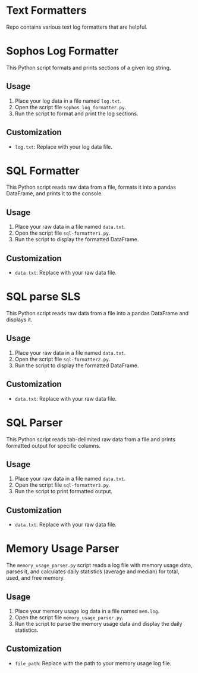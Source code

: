 # Text Formatters

Repo contains various text log formatters that are helpful.

# Sophos Log Formatter

This Python script formats and prints sections of a given log string.

## Usage

1. Place your log data in a file named `log.txt`.
2. Open the script file `sophos_log_formatter.py`.
3. Run the script to format and print the log sections.

## Customization

- `log.txt`: Replace with your log data file.


# SQL Formatter

This Python script reads raw data from a file, formats it into a pandas DataFrame, and prints it to the console.

## Usage

1. Place your raw data in a file named `data.txt`.
2. Open the script file `sql-formatter1.py`.
3. Run the script to display the formatted DataFrame.

## Customization

- `data.txt`: Replace with your raw data file.


# SQL parse SLS

This Python script reads raw data from a file into a pandas DataFrame and displays it.

## Usage

1. Place your raw data in a file named `data.txt`.
2. Open the script file `sql-formatter2.py`.
3. Run the script to display the formatted DataFrame.

## Customization

- `data.txt`: Replace with your raw data file.


# SQL Parser

This Python script reads tab-delimited raw data from a file and prints formatted output for specific columns.

## Usage

1. Place your raw data in a file named `data.txt`.
2. Open the script file `sql-formatter3.py`.
3. Run the script to print formatted output.

## Customization

- `data.txt`: Replace with your raw data file.

# Memory Usage Parser

The `memory_usage_parser.py` script reads a log file with memory usage data, parses it, and calculates daily statistics (average and median) for total, used, and free memory.

## Usage

1. Place your memory usage log data in a file named `mem.log`.
2. Open the script file `memory_usage_parser.py`.
3. Run the script to parse the memory usage data and display the daily statistics.

## Customization

- `file_path`: Replace with the path to your memory usage log file.
